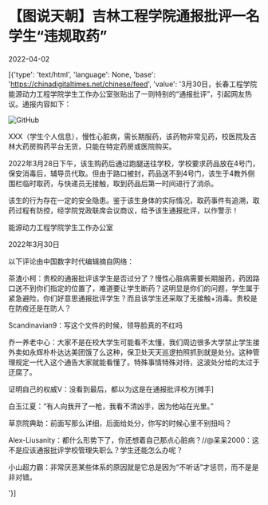 # 【图说天朝】吉林工程学院通报批评一名学生“违规取药”

2022-04-02

[{'type': 'text/html', 'language': None, 'base': 'https://chinadigitaltimes.net/chinese/feed', 'value': '3月30日，长春工程学院能源动力工程学院学生工作办公室张贴出了一则特别的“通报批评”，引起网友热议。通报内容如下：

![GitHub](https://chinadigitaltimes.net/chinese/files/2022/04/image-1648859981863.png)



XXX（学生个人信息），慢性心脏病，需长期服药，该药物非常见药，校医院及吉林大药房购药平台无货，只能在特定药房或医院购买。

2022年3月28日下午，该生购药后通过跑腿送往学校，学校要求药品放在4号门，保安消毒后，辅导员代取。但由于路口被封，药品送不到4号门，该生于4教外侧围栏临时取药，与快递员无接触，取到药品后第一时间进行了消杀。

该生的行为存在一定的安全隐患。鉴于该生身体的实际情况，取药事件有追溯，取药过程有防控，经学院党政联席会议商议，给予该生通报批评，以作警示！

能源动力工程学院学生工作办公室

2022年3月30日



以下评论由中国数字时代编辑摘自网络：



茶渣小柯：贵校的通报批评该学生是否过分了？慢性心脏病需要长期服药，药因路口送不到你们指定的位置了，难道要让学生断药？这明显是你们的问题，学生属于紧急避险，你们好意思通报批评学生？而且该学生还采取了无接触+消毒。贵校是在防疫还是在防人？

Scandinavian9：写这个文件的时候，领导脸真的不红吗

乔一养老中心：大家不是在校大学生可能看不太懂，我们周边很多大学禁止学生接外卖如永辉朴朴达达美团饿了么这种，保卫处天天巡逻拍照抓到就是处分。这种管理规定一代入这个通告大家就能看懂了。特殊事情特殊对待，这波处分给的太过于迂腐了。

证明自己的权威V：没看到最后，都以为这是在通报批评校方[摊手]

白玉江夏：“有人向我开了一枪，我看不清凶手，因为他站在光里。”

草京院典助：前面写那么详细，后面给处分，你写的时候心里不别扭吗？

Alex-Liusanity：都什么形势下了，你还想着自己那点心脏病？//@呆呆2000：这不是应该通报批评学校管理失职么？学生还能怎么办呢？

小山超力霸：非常厌恶某些体系的原因就是它总是因为“不听话”才惩罚，而不是是非对错。

'}]
